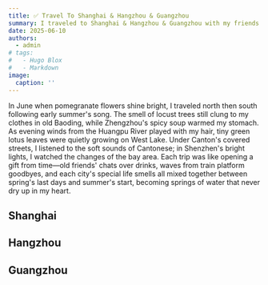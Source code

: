 ```yaml
---
title: ✅ Travel To Shanghai & Hangzhou & Guangzhou
summary: I traveled to Shanghai & Hangzhou & Guangzhou with my friends.
date: 2025-06-10
authors:
  - admin
# tags:
#   - Hugo Blox
#   - Markdown
image:
  caption: ''
---
```


In June when pomegranate flowers shine bright, I traveled north then south following early summer's song. The smell of locust trees still clung to my clothes in old Baoding, while Zhengzhou's spicy soup warmed my stomach. As evening winds from the Huangpu River played with my hair, tiny green lotus leaves were quietly growing on West Lake. Under Canton's covered streets, I listened to the soft sounds of Cantonese; in Shenzhen's bright lights, I watched the changes of the bay area. Each trip was like opening a gift from time—old friends' chats over drinks, waves from train platform goodbyes, and each city's special life smells all mixed together between spring's last days and summer's start, becoming springs of water that never dry up in my heart.

## Shanghai


## Hangzhou


## Guangzhou

